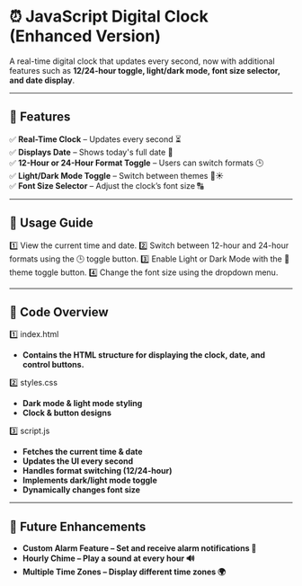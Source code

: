 # ⏰ JavaScript Digital Clock (Enhanced Version)

A real-time digital clock that updates every second, now with additional features such as **12/24-hour toggle, light/dark mode, font size selector, and date display**.

---

## 📌 Features

✅ **Real-Time Clock** – Updates every second ⏳  
✅ **Displays Date** – Shows today's full date 📅  
✅ **12-Hour or 24-Hour Format Toggle** – Users can switch formats 🕒  
✅ **Light/Dark Mode Toggle** – Switch between themes 🌙☀️  
✅ **Font Size Selector** – Adjust the clock’s font size 🔠  

---

## 📌 Usage Guide
1️⃣ View the current time and date.
2️⃣ Switch between 12-hour and 24-hour formats using the 🕒 toggle button.
3️⃣ Enable Light or Dark Mode with the 🌙 theme toggle button.
4️⃣ Change the font size using the dropdown menu.

---

## 📌 Code Overview

1️⃣ index.html
- **Contains the HTML structure for displaying the clock, date, and control buttons.**

2️⃣ styles.css
- **Dark mode & light mode styling**
- **Clock & button designs**

3️⃣ script.js
- **Fetches the current time & date**
- **Updates the UI every second**
- **Handles format switching (12/24-hour)**
- **Implements dark/light mode toggle**
- **Dynamically changes font size**

---

## 📌 Future Enhancements

- **Custom Alarm Feature – Set and receive alarm notifications 🔔**
- **Hourly Chime – Play a sound at every hour 🔊**
- **Multiple Time Zones – Display different time zones 🌍**


